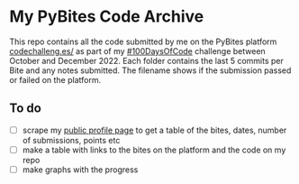 # My PyBites Code Archive

This repo contains all the code submitted by me on the PyBites platform [codechalleng.es/](https://codechalleng.es/) as part of my [#100DaysOfCode](https://codechalleng.es/100days/mhered8b899449424048c5/8180) challenge between October and December 2022.
Each folder contains the last 5 commits per Bite and any notes submitted. The filename shows if the submission passed or failed on the platform.

## To do

- [ ] scrape my [public profile page](https://codechalleng.es/profiles/mhered8b899449424048c5) to get a table of the bites, dates, number of submissions, points etc
- [ ] make a table with links to the bites on the platform and the code on my repo
- [ ] make graphs with the progress